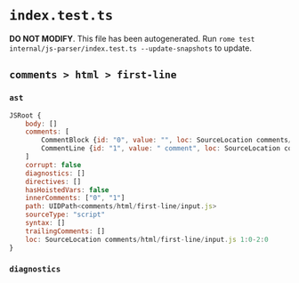 # `index.test.ts`

**DO NOT MODIFY**. This file has been autogenerated. Run `rome test internal/js-parser/index.test.ts --update-snapshots` to update.

## `comments > html > first-line`

### `ast`

```javascript
JSRoot {
	body: []
	comments: [
		CommentBlock {id: "0", value: "", loc: SourceLocation comments/html/first-line/input.js 1:0-1:4}
		CommentLine {id: "1", value: " comment", loc: SourceLocation comments/html/first-line/input.js 1:5-1:16}
	]
	corrupt: false
	diagnostics: []
	directives: []
	hasHoistedVars: false
	innerComments: ["0", "1"]
	path: UIDPath<comments/html/first-line/input.js>
	sourceType: "script"
	syntax: []
	trailingComments: []
	loc: SourceLocation comments/html/first-line/input.js 1:0-2:0
}
```

### `diagnostics`

```

```
